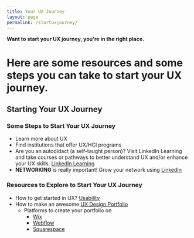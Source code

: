 ```yaml
---
title: Your UX Journey
layout: page
permalink: /startuxjourney/
---
```

**Want to start your UX journey, you're in the right place.**
# Here are some resources and some steps you can take to start your UX journey.

## **Starting Your UX Journey**
### **Some Steps to Start Your UX Journey**
- Learn more about UX
- Find institutions that offer UX/HCI programs
- Are you an autodidact (a self-taught person)? Visit LinkedIn Learning and take courses or pathways to better understand UX and/or enhance your UX skills. [LinkedIn Learning](https://www.linkedin.com/learning/search?categoryIds=ALL&contentBy=ALL&continuingEducationUnits=ALL&difficultyLevel=ALL&durations=ALL&entityType=ALL&keywords=ux%20&learningCategoryIds=ALL&purchaseModel=ALL&software=ALL&sortBy=RELEVANCE&spellcheck=true&u=76361090)
- **NETWORKING** is really important! Grow your network using [LinkedIn](https://www.linkedin.com/feed/)

### **Resources to Explore to Start Your UX Journey**
- How to get started in UX?
[Usability](https://www.usability.gov/what-and-why/user-experience.html)
- How to make an awesome [UX Design Portfolio](https://careerfoundry.com/en/blog/ux-design/ux-design-portfolio-tips/)
  - Platforms to create your portfolio on
    - [Wix](https://www.wix.com/)
    - [Webflow](https://webflow.com/dashboard?r=1)
    - [Squarespace](https://www.squarespace.com/)
